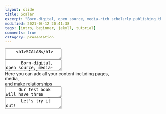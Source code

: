 ```yaml
---
layout: slide
title: Scalar
excerpt: "Born-digital, open source, media-rich scholarly publishing that's as easy as blogging"
modified: 2021-03-12 20:41:38
tags: [intro, beginner, jekyll, tutorial]
comments: true
category: presentation
---
```


<section data-markdown>
  <textarea data-template>
    <h1>SCALAR</h1>
	</textarea>
</section>

<section data-markdown>
  <textarea data-template>
	  Born-digital, open source, media-rich scholarly publishing tool
	</textarea>
</section>
<section data-markdown>
	<script type="text/template">
		- Brief Agenda <!-- .element: class="fragment" data-fragment-index="1" -->
		   - light overview of the tool <!-- .element: class="fragment" data-fragment-index="2" -->
		   - practical "get started" <!-- .element: class="fragment" data-fragment-index="3" -->
       - make a page, set a path <!-- .element: class="fragment" data-fragment-index="4" -->
       - check out some examples <!-- .element: class="fragment" data-fragment-index="5" -->
		</script>
</section>

<section data-markdown>
	<script type="text/template">
		- Free, open source, scholarly publishing platform <!-- .element: class="fragment" data-fragment-index="1" -->
		- Non-linear navigation <!-- .element: class="fragment" data-fragment-index="2" -->
		- Media rich <!-- .element: class="fragment" data-fragment-index="3" -->
		</script>
</section>

<section data-markdown>
	<script type="text/template">
		- Supports annotation <!-- .element: class="fragment" data-fragment-index="1" -->
		- Supports collaborative writing <!-- .element: class="fragment" data-fragment-index="2" -->
		- As easy to use as most blogging software  <!-- .element: class="fragment" data-fragment-index="3" -->
		</script>
</section>

<section data-markdown>
	<script type="text/template">
		- Short intro video 4.15 [link](https://youtu.be/T6k4IpSOgHY) <!-- .element: class="fragment" data-fragment-index="1" -->
		- to dig in to the "how to" [link](https://scalar.usc.edu/works/guide2/index) <!-- .element: class="fragment" data-fragment-index="2" -->
	</script>
</section>

<section data-markdown>
	<script type="text/template">
		- Register for an account [link](https://scalar.me/anvc/scalar/) <!-- .element: class="fragment" data-fragment-index="1" -->
		- Log into Dashboard [link](https://scalar.usc.edu/works/) <!-- .element: class="fragment" data-fragment-index="2" -->
	</script>
</section>

<section data-background-image="https://live.staticflickr.com/65535/51074328927_6229eb0439_b_d.jpg"
          data-background-size="800px">  
</section>
<section data-background-image="https://live.staticflickr.com/65535/51005097175_ecce57a5ea_b_d.jpg"
        data-background-size="800px">
</section>

<section>
  <section> Here you can add all your content including pages,</section>
  <section>media, </section>
  <section>and make relationships </section>
</section>

<section data-markdown>
	<script type="text/template">
		- Metadata <!-- .element: class="fragment" data-fragment-index="1" -->
		- annotation <!-- .element: class="fragment" data-fragment-index="2" -->
		- Comments <!-- .element: class="fragment" data-fragment-index="3" -->
    - Visualisations for content <!-- .element: class="fragment" data-fragment-index="4" -->
  </script>
</section>

<section data-background-image="https://live.staticflickr.com/65535/51096519446_df8dc6d631_o_d.jpg"
          data-background-size="800px">  
</section>
<section data-markdown>
	<script type="text/template">
		- to start, you need an outline <!-- .element: class="fragment" data-fragment-index="1" -->
		- collect media <!-- .element: class="fragment" data-fragment-index="2" -->
		- consider how you want the info to flow <!-- .element: class="fragment" data-fragment-index="3" -->
    - of course, you can edit and change <!-- .element: class="fragment" data-fragment-index="4" -->
  </script>
</section>

<section data-markdown>
  <textarea data-template>
     Our test book will have three pages: Trumpet, Alto horn and Euphonium
	</textarea>
</section>

<section data-markdown>
  <textarea data-template>
      Let's try it out!
	</textarea>
</section>
